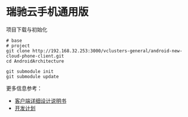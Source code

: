 # 瑞驰云手机通用版

项目下载与初始化

```shell
# base
# project
git clone http://192.168.32.253:3000/vclusters-general/android-new-cloud-phone-client.git
cd AndroidArchitecture

git submodule init
git submodule update
```

更多信息参考：

- [客户端详细设计说明书](./document/architecture/客户端详细设计说明书.md)
- [开发计划](./document/arrangement/开发计划.md)

